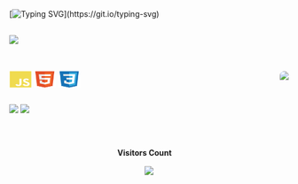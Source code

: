 
##

[![Typing SVG](https://readme-typing-svg.herokuapp.com/?color=FEEA94&size=35&center=true&vCenter=true&width=1000&lines=Ola!+Seja+Bem+Vindo!+:%29;Me+chamo+Caroline+Salvador;Tenho+22+anos+e+sou+do+Brasil;Estudo+Desenvolvimento+Web+;)](https://git.io/typing-svg)

##

<div>
  <a href= "https://github.com/CarolSal"></a>
<img height="200em" src="https://github-readme-stats.vercel.app/api?username=CarolSal&show_icons=true&theme=nightowl#gh-dark-mode-only)](https://github.com/CarolSal/github-readme-stats#gh-dark-mode-only">

</div>



##
<div style="display: inline_block"><br>
  <img align="center" alt="Rafa-Js" height="30" width="40" src="https://raw.githubusercontent.com/devicons/devicon/master/icons/javascript/javascript-plain.svg">
  <img align="center" alt="Rafa-HTML" height="30" width="40" src="https://raw.githubusercontent.com/devicons/devicon/master/icons/html5/html5-original.svg">
  <img align="center" alt="Rafa-CSS" height="30" width="40" src="https://raw.githubusercontent.com/devicons/devicon/master/icons/css3/css3-original.svg">
  <img align="right" height="150" style="border-radius:50px;" 
src="https://media.discordapp.net/attachments/532819595048910849/1090048482276024361/download20230301200047.png?width=473&height=473">
</div>

##
   <a href = "mailto:caroline.salvadoralmeida@gmail.com"><img src="https://img.shields.io/badge/Gmail-D14836?style=for-the-badge&logo=gmail&logoColor=white"></a>
  <a href="https://www.linkedin.com/in/carolcsa" target="_blank"><img src="https://img.shields.io/badge/-LinkedIn-%230077B5?style=for-the-badge&logo=linkedin&logoColor=white" target="_blank"></a> 
  
 ##
 
  <div align="center">
<br><p align="centre"><b>Visitors Count</b></p>  
<p align="center"><img align="center" src="https://profile-counter.glitch.me/{CarolSal}/count.svg" /></p> 
<br></div>
